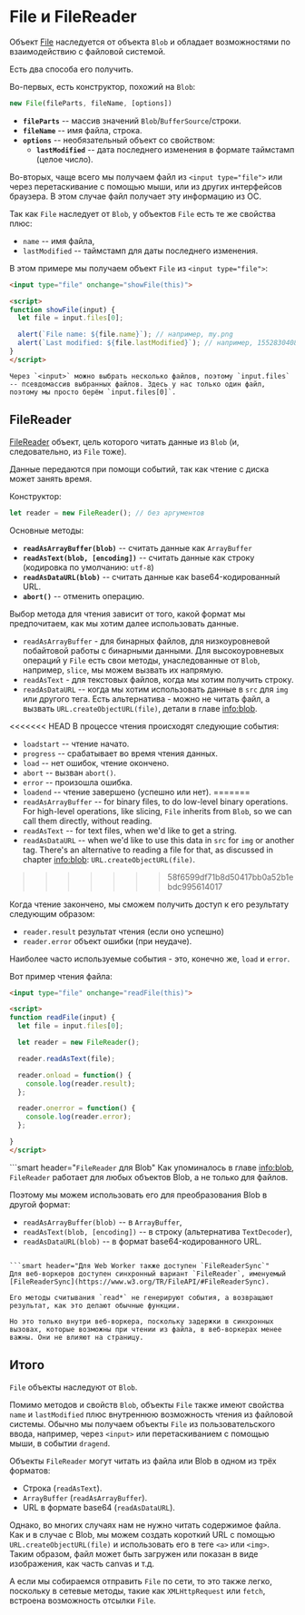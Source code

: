 # File и FileReader

Объект [File](https://www.w3.org/TR/FileAPI/#dfn-file) наследуется от объекта `Blob` и обладает возможностями по взаимодействию с файловой системой.

Есть два способа его получить.

Во-первых, есть конструктор, похожий на `Blob`:

```js
new File(fileParts, fileName, [options])
```

- **`fileParts`** -- массив значений `Blob`/`BufferSource`/строки.
- **`fileName`** -- имя файла, строка.
- **`options`** -- необязательный объект со свойством:
    - **`lastModified`** -- дата последнего изменения в формате таймстамп (целое число).

Во-вторых, чаще всего мы получаем файл из `<input type="file">` или через перетаскивание с помощью мыши, или из других интерфейсов браузера. В этом случае файл получает эту информацию из ОС.

Так как `File` наследует от `Blob`, у объектов `File` есть те же свойства плюс:
- `name` -- имя файла,
- `lastModified` -- таймстамп для даты последнего изменения.

В этом примере мы получаем объект `File` из `<input type="file">`:

```html run
<input type="file" onchange="showFile(this)">

<script>
function showFile(input) {
  let file = input.files[0];

  alert(`File name: ${file.name}`); // например, my.png
  alert(`Last modified: ${file.lastModified}`); // например, 1552830408824
}
</script>
```

```smart
Через `<input>` можно выбрать несколько файлов, поэтому `input.files` -- псевдомассив выбранных файлов. Здесь у нас только один файл, поэтому мы просто берём `input.files[0]`.
```

## FileReader

[FileReader](https://www.w3.org/TR/FileAPI/#dfn-filereader) объект, цель которого читать данные из `Blob` (и, следовательно, из `File` тоже).

Данные передаются при помощи событий, так как чтение с диска может занять время.

Конструктор:

```js
let reader = new FileReader(); // без аргументов
```
    
Основные методы:

- **`readAsArrayBuffer(blob)`** -- считать данные как `ArrayBuffer`
- **`readAsText(blob, [encoding])`** -- считать данные как строку (кодировка по умолчанию: `utf-8`)
- **`readAsDataURL(blob)`** -- считать данные как base64-кодированный URL.
- **`abort()`** -- отменить операцию.

Выбор метода для чтения зависит от того, какой формат мы предпочитаем, как мы хотим далее использовать данные.

- `readAsArrayBuffer` - для бинарных файлов, для низкоуровневой побайтовой работы с бинарными данными. Для высокоуровневых операций у `File` есть свои методы, унаследованные от `Blob`, например, `slice`, мы можем вызвать их напрямую.
- `readAsText` - для текстовых файлов, когда мы хотим получить строку.
- `readAsDataURL` -- когда мы хотим использовать данные в `src` для `img` или другого тега. Есть альтернатива - можно не читать файл, а вызвать `URL.createObjectURL(file)`, детали в главе <info:blob>.

<<<<<<< HEAD
В процессе чтения происходят следующие события:
- `loadstart` -- чтение начато.
- `progress` -- срабатывает во время чтения данных.
- `load` -- нет ошибок, чтение окончено.
- `abort` -- вызван `abort()`.
- `error` -- произошла ошибка.
- `loadend` -- чтение завершено (успешно или нет).
=======
- `readAsArrayBuffer` -- for binary files, to do low-level binary operations. For high-level operations, like slicing, `File` inherits from `Blob`, so we can call them directly, without reading.
- `readAsText` -- for text files, when we'd like to get a string.
- `readAsDataURL` -- when we'd like to use this data in `src` for `img` or another tag. There's an alternative to reading a file for that, as discussed in chapter <info:blob>: `URL.createObjectURL(file)`.
>>>>>>> 58f6599df71b8d50417bb0a52b1ebdc995614017

Когда чтение закончено, мы сможем получить доступ к его результату следующим образом:
- `reader.result` результат чтения (если оно успешно)
- `reader.error` объект ошибки (при неудаче).

Наиболее часто используемые события - это, конечно же, `load` и `error`.

Вот пример чтения файла:

```html run
<input type="file" onchange="readFile(this)">

<script>
function readFile(input) {
  let file = input.files[0];

  let reader = new FileReader();

  reader.readAsText(file);

  reader.onload = function() {
    console.log(reader.result);
  };

  reader.onerror = function() {
    console.log(reader.error);
  };

}
</script>
```

```smart header="`FileReader` для Blob"
Как упоминалось в главе <info:blob>, `FileReader` работает для любых объектов Blob, а не только для файлов.

Поэтому мы можем использовать его для преобразования Blob в другой формат:
- `readAsArrayBuffer(blob)` -- в `ArrayBuffer`,
- `readAsText(blob, [encoding])` -- в строку (альтернатива `TextDecoder`),
- `readAsDataURL(blob)` -- в формат base64-кодированного URL.
```

```smart header="Для Web Worker также доступен `FileReaderSync`"
Для веб-воркеров доступен синхронный вариант `FileReader`, именуемый [FileReaderSync](https://www.w3.org/TR/FileAPI/#FileReaderSync).

Его методы считывания `read*` не генерируют события, а возвращают результат, как это делают обычные функции.

Но это только внутри веб-воркера, поскольку задержки в синхронных вызовах, которые возможны при чтении из файла, в веб-воркерах менее важны. Они не влияют на страницу.
```

## Итого

`File` объекты наследуют от `Blob`.

Помимо методов и свойств `Blob`, объекты `File` также имеют свойства `name` и `lastModified` плюс внутреннюю возможность чтения из файловой системы. Обычно мы получаем объекты `File` из пользовательского ввода, например, через `<input>` или перетаскиванием с помощью мыши, в событии `dragend`.

Объекты `FileReader` могут читать из файла или Blob в одном из трёх форматов:
- Строка (`readAsText`).
- `ArrayBuffer` (`readAsArrayBuffer`).
- URL в формате base64 (`readAsDataURL`).

Однако, во многих случаях нам не нужно читать содержимое файла. Как и в случае с Blob, мы можем создать короткий URL с помощью `URL.createObjectURL(file)` и использовать его в теге `<a>` или `<img>`. Таким образом, файл может быть загружен или показан в виде изображения, как часть canvas и т.д.

А если мы собираемся отправить `File` по сети, то это также легко, поскольку в сетевые методы, такие как `XMLHttpRequest` или `fetch`, встроена возможность отсылки `File`.
